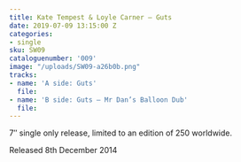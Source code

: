 ```yaml
---
title: Kate Tempest & Loyle Carner – Guts
date: 2019-07-09 13:15:00 Z
categories:
- single
sku: SW09
cataloguenumber: '009'
image: "/uploads/SW09-a26b0b.png"
tracks:
- name: 'A side: Guts'
  file: 
- name: 'B side: Guts – Mr Dan’s Balloon Dub'
  file: 
---
```


7″ single only release, limited to an edition of 250 worldwide.

Released 8th December 2014